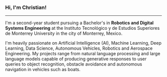 ### Hi, I'm Christian!
---
I'm a second-year student pursuing a Bachelor's in **Robotics and Digital Systems Engineering** at the Instituto Tecnológico y de Estudios Superiores de Monterrey University in the city of Monterrey, Mexico.

I'm heavily passionate on Artificial Intelligence (AI), Machine Learning, Deep Learning, Data Science, Autonomous Vehicles, Robotics and Aerospace Engineering. My projects range from natural language processing and large language models capable of producing generative responses to user queries to object recognition, obstacle avoidance and autonomous navigation in vehicles such as boats.

<!--
**christianrvillarrealt/christianrvillarrealt** is a ✨ _special_ ✨ repository because its `README.md` (this file) appears on your GitHub profile.

Here are some ideas to get you started:

- 🔭 I’m currently working on ...
- 🌱 I’m currently learning ...
- 👯 I’m looking to collaborate on ...
- 🤔 I’m looking for help with ...
- 💬 Ask me about ...
- 📫 How to reach me: ...
- 😄 Pronouns: ...
- ⚡ Fun fact: ...
-->
